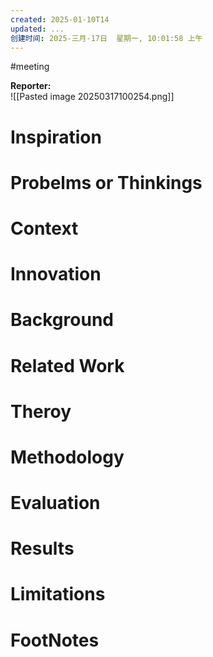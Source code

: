 ```yaml
---
created: 2025-01-10T14
updated: ...
创建时间: 2025-三月-17日  星期一, 10:01:58 上午
---
```

#meeting 

**Reporter:**  
![[Pasted image 20250317100254.png]]
# Inspiration
# Probelms or Thinkings 
# Context
# Innovation
# Background
# Related Work
# Theroy
# Methodology
# Evaluation
# Results
# Limitations
# FootNotes
